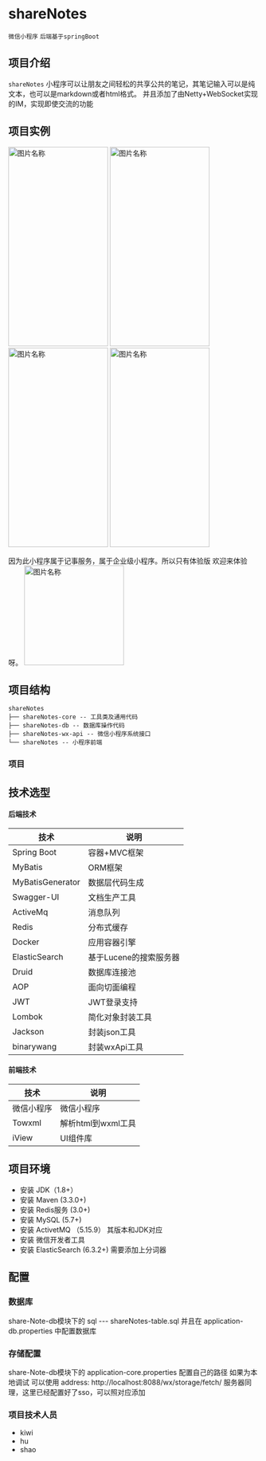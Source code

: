 # shareNotes

` 微信小程序 ` `后端基于springBoot`

## 项目介绍

`shareNotes` 小程序可以让朋友之间轻松的共享公共的笔记，其笔记输入可以是纯文本，也可以是markdown或者html格式。
并且添加了由Netty+WebSocket实现的IM，实现即使交流的功能

## 项目实例
<img src="https://img-blog.csdnimg.cn/2019102209481690.JPG?x-oss-process=image/watermark,type_ZmFuZ3poZW5naGVpdGk,shadow_10,text_aHR0cHM6Ly9ibG9nLmNzZG4ubmV0L3dlaXhpbl8zNzU3MTc5NQ==,size_16,color_FFFFFF,t_70" width = "200" height = "400" alt="图片名称">
<img src="https://img-blog.csdnimg.cn/20191022094505884.JPG?x-oss-process=image/watermark,type_ZmFuZ3poZW5naGVpdGk,shadow_10,text_aHR0cHM6Ly9ibG9nLmNzZG4ubmV0L3dlaXhpbl8zNzU3MTc5NQ==,size_16,color_FFFFFF,t_70" width = "200" height = "400" alt="图片名称">
<img src="https://img-blog.csdnimg.cn/20191022094716537.JPG?x-oss-process=image/watermark,type_ZmFuZ3poZW5naGVpdGk,shadow_10,text_aHR0cHM6Ly9ibG9nLmNzZG4ubmV0L3dlaXhpbl8zNzU3MTc5NQ==,size_16,color_FFFFFF,t_70" width = "200" height = "400" alt="图片名称">
<img src="https://img-blog.csdnimg.cn/20191022094830934.JPG?x-oss-process=image/watermark,type_ZmFuZ3poZW5naGVpdGk,shadow_10,text_aHR0cHM6Ly9ibG9nLmNzZG4ubmV0L3dlaXhpbl8zNzU3MTc5NQ==,size_16,color_FFFFFF,t_70" width = "200" height = "400" alt="图片名称">

因为此小程序属于记事服务，属于企业级小程序。所以只有体验版
欢迎来体验呀。
<img src="https://img-blog.csdnimg.cn/20191022094217657.jpg?x-oss-process=image/watermark,type_ZmFuZ3poZW5naGVpdGk,shadow_10,text_aHR0cHM6Ly9ibG9nLmNzZG4ubmV0L3dlaXhpbl8zNzU3MTc5NQ==,size_16,color_FFFFFF,t_70" width = "200" height = "200" alt="图片名称">




## 项目结构
``` 
shareNotes
├── shareNotes-core -- 工具类及通用代码
├── shareNotes-db -- 数据库操作代码
├── shareNotes-wx-api -- 微信小程序系统接口
└── shareNotes -- 小程序前端
```

### 项目

## 技术选型

#### 后端技术

技术 | 说明 | 
----|----|
Spring Boot | 容器+MVC框架 |
MyBatis | ORM框架  | 
MyBatisGenerator | 数据层代码生成 | 
Swagger-UI | 文档生产工具 | 
ActiveMq | 消息队列 | 
Redis | 分布式缓存 | 
Docker | 应用容器引擎 | 
ElasticSearch | 基于Lucene的搜索服务器 | 
Druid | 数据库连接池 | 
AOP | 面向切面编程 |
JWT | JWT登录支持 | 
Lombok | 简化对象封装工具 | 
Jackson | 封装json工具 | 
binarywang | 封装wxApi工具 | 


#### 前端技术

技术 | 说明 | 
----|----|
微信小程序 | 微信小程序 |
Towxml | 解析html到wxml工具 | 
iView | UI组件库 | 

## 项目环境
- 安装 JDK（1.8+）
- 安装 Maven (3.3.0+)
- 安装 Redis服务 (3.0+)
- 安装 MySQL (5.7+)
- 安装 ActivetMQ （5.15.9） 其版本和JDK对应
- 安装 微信开发者工具
- 安装 ElasticSearch (6.3.2+) 需要添加上分词器

## 配置
### 数据库
share-Note-db模块下的 sql --- shareNotes-table.sql
并且在 application-db.properties 中配置数据库 
### 存储配置
share-Note-db模块下的 application-core.properties 配置自己的路径 如果为本地调试 可以使用
address: http://localhost:8088/wx/storage/fetch/ 
服务器同理，这里已经配置好了sso，可以照对应添加

### 项目技术人员
- kiwi
- hu
- shao